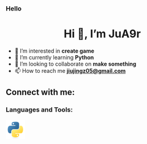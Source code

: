 ### Hello

<h1 align="center">Hi 👋, I’m JuA9r</h1>

- 👀 I’m interested in **create game**
- 🌱 I’m currently learning **Python**
- 💞️ I’m looking to collaborate on **make something**
- 📫 How to reach me **jiujingz05@gmail.com**

<h2 align="left">Connect with me:</h2>
<p align="left">
</p>

<h3 align="left">Languages and Tools:</h3>
<p align="left"> <a href="https://www.python.org" target="_blank" rel="noreferrer"> 
  <img src="https://raw.githubusercontent.com/devicons/devicon/master/icons/python/python-original.svg" 
    alt="python" width="50" height="50"/></a>
</p>
